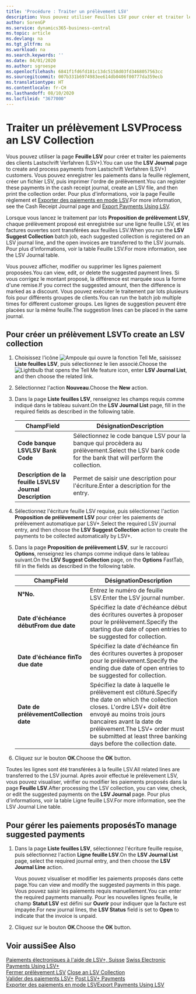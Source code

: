```yaml
---
title: 'Procédure : Traiter un prélèvement LSV'
description: Vous pouvez utiliser Feuilles LSV pour créer et traiter les paiements des clients Lastschrift Verfahren (LSV+). Vous pouvez enregistrer les paiements dans la feuille règlement, créer un fichier LSV, puis imprimer l'ordre de prélèvement.
author: SorenGP
ms.service: dynamics365-business-central
ms.topic: article
ms.devlang: na
ms.tgt_pltfrm: na
ms.workload: na
ms.search.keywords: ''
ms.date: 04/01/2020
ms.author: sgroespe
ms.openlocfilehash: 6841f1fd6fd181c13dc5158d03fd3468057563cc
ms.sourcegitcommit: 007b331b6974983ee614db0406f00777da359ecb
ms.translationtype: HT
ms.contentlocale: fr-CH
ms.lasthandoff: 08/10/2020
ms.locfileid: "3677000"
---
```

# <a name="process-an-lsv-collection"></a><span data-ttu-id="2c455-104">Traiter un prélèvement LSV</span><span class="sxs-lookup"><span data-stu-id="2c455-104">Process an LSV Collection</span></span>
<span data-ttu-id="2c455-105">Vous pouvez utiliser la page **Feuille LSV** pour créer et traiter les paiements des clients Lastschrift Verfahren (LSV+).</span><span class="sxs-lookup"><span data-stu-id="2c455-105">You can use the **LSV Journal** page to create and process payments from Lastschrift Verfahren (LSV+) customers.</span></span> <span data-ttu-id="2c455-106">Vous pouvez enregistrer les paiements dans la feuille règlement, créer un fichier LSV, puis imprimer l'ordre de prélèvement.</span><span class="sxs-lookup"><span data-stu-id="2c455-106">You can register these payments in the cash receipt journal, create an LSV file, and then print the collection order.</span></span> <span data-ttu-id="2c455-107">Pour plus d'informations, voir la page Feuille règlement et [Exporter des paiements en mode LSV](how-to-export-payments-using-lsv.md).</span><span class="sxs-lookup"><span data-stu-id="2c455-107">For more information, see the Cash Receipt Journal page and [Export Payments Using LSV](how-to-export-payments-using-lsv.md).</span></span>  

<span data-ttu-id="2c455-108">Lorsque vous lancez le traitement par lots **Proposition de prélèvement LSV**, chaque prélèvement proposé est enregistrée sur une ligne feuille LSV, et les factures ouvertes sont transférées aux feuilles LSV.</span><span class="sxs-lookup"><span data-stu-id="2c455-108">When you run the **LSV Suggest Collection** batch job, each suggested collection is registered on an LSV journal line, and the open invoices are transferred to the LSV journals.</span></span> <span data-ttu-id="2c455-109">Pour plus d'informations, voir la table Feuille LSV.</span><span class="sxs-lookup"><span data-stu-id="2c455-109">For more information, see the LSV Journal table.</span></span>  

<span data-ttu-id="2c455-110">Vous pouvez afficher, modifier ou supprimer les lignes paiement proposées.</span><span class="sxs-lookup"><span data-stu-id="2c455-110">You can view, edit, or delete the suggested payment lines.</span></span> <span data-ttu-id="2c455-111">Si vous corrigez le montant proposé, la différence est marquée sous la forme d'une remise.</span><span class="sxs-lookup"><span data-stu-id="2c455-111">If you correct the suggested amount, then the difference is marked as a discount.</span></span> <span data-ttu-id="2c455-112">Vous pouvez exécuter le traitement par lots plusieurs fois pour différents groupes de clients.</span><span class="sxs-lookup"><span data-stu-id="2c455-112">You can run the batch job multiple times for different customer groups.</span></span> <span data-ttu-id="2c455-113">Les lignes de suggestion peuvent être placées sur la même feuille.</span><span class="sxs-lookup"><span data-stu-id="2c455-113">The suggestion lines can be placed in the same journal.</span></span>  

## <a name="to-create-an-lsv-collection"></a><span data-ttu-id="2c455-114">Pour créer un prélèvement LSV</span><span class="sxs-lookup"><span data-stu-id="2c455-114">To create an LSV collection</span></span>  

1.  <span data-ttu-id="2c455-115">Choisissez l'icône ![Ampoule qui ouvre la fonction Tell Me](../../media/ui-search/search_small.png "Dites-moi ce que vous voulez faire"), saisissez **Liste feuilles LSV**, puis sélectionnez le lien associé.</span><span class="sxs-lookup"><span data-stu-id="2c455-115">Choose the ![Lightbulb that opens the Tell Me feature](../../media/ui-search/search_small.png "Tell me what you want to do") icon, enter **LSV Journal List**, and then choose the related link.</span></span>  
2.  <span data-ttu-id="2c455-116">Sélectionnez l'action **Nouveau**.</span><span class="sxs-lookup"><span data-stu-id="2c455-116">Choose the **New** action.</span></span>  
3.  <span data-ttu-id="2c455-117">Dans la page **Liste feuilles LSV**, renseignez les champs requis comme indiqué dans le tableau suivant.</span><span class="sxs-lookup"><span data-stu-id="2c455-117">On the **LSV Journal List** page, fill in the required fields as described in the following table.</span></span>  

    |<span data-ttu-id="2c455-118">Champ</span><span class="sxs-lookup"><span data-stu-id="2c455-118">Field</span></span>|<span data-ttu-id="2c455-119">Désignation</span><span class="sxs-lookup"><span data-stu-id="2c455-119">Description</span></span>|  
    |---------------------------------|---------------------------------------|  
    |<span data-ttu-id="2c455-120">**Code banque LSV**</span><span class="sxs-lookup"><span data-stu-id="2c455-120">**LSV Bank Code**</span></span>|<span data-ttu-id="2c455-121">Sélectionnez le code banque LSV pour la banque qui procèdera au prélèvement.</span><span class="sxs-lookup"><span data-stu-id="2c455-121">Select the LSV bank code for the bank that will perform the collection.</span></span>|  
    |<span data-ttu-id="2c455-122">**Description de la feuille LSV**</span><span class="sxs-lookup"><span data-stu-id="2c455-122">**LSV Journal Description**</span></span>|<span data-ttu-id="2c455-123">Permet de saisir une description pour l'écriture.</span><span class="sxs-lookup"><span data-stu-id="2c455-123">Enter a description for the entry.</span></span>|

4.  <span data-ttu-id="2c455-124">Sélectionnez l'écriture feuille LSV requise, puis sélectionnez l'action **Proposition de prélèvement LSV** pour créer les paiements de prélèvement automatique par LSV+.</span><span class="sxs-lookup"><span data-stu-id="2c455-124">Select the required LSV journal entry, and then choose the **LSV Suggest Collection** action to create the payments to be collected automatically by LSV+.</span></span>  
5.  <span data-ttu-id="2c455-125">Dans la page **Proposition de prélèvement LSV**, sur le raccourci **Options**, renseignez les champs comme indiqué dans le tableau suivant.</span><span class="sxs-lookup"><span data-stu-id="2c455-125">On the **LSV Suggest Collection** page, on the **Options** FastTab, fill in the fields as described in the following table.</span></span>  

    |<span data-ttu-id="2c455-126">Champ</span><span class="sxs-lookup"><span data-stu-id="2c455-126">Field</span></span>|<span data-ttu-id="2c455-127">Désignation</span><span class="sxs-lookup"><span data-stu-id="2c455-127">Description</span></span>|  
    |---------------------------------|---------------------------------------|  
    |<span data-ttu-id="2c455-128">**N°**</span><span class="sxs-lookup"><span data-stu-id="2c455-128">**No.**</span></span>|<span data-ttu-id="2c455-129">Entrez le numéro de feuille LSV.</span><span class="sxs-lookup"><span data-stu-id="2c455-129">Enter the LSV journal number.</span></span>|  
    |<span data-ttu-id="2c455-130">**Date d'échéance début**</span><span class="sxs-lookup"><span data-stu-id="2c455-130">**From due date**</span></span>|<span data-ttu-id="2c455-131">Spécifiez la date d'échéance début des écritures ouvertes à proposer pour le prélèvement.</span><span class="sxs-lookup"><span data-stu-id="2c455-131">Specify the starting due date of open entries to be suggested for collection.</span></span>|  
    |<span data-ttu-id="2c455-132">**Date d'échéance fin**</span><span class="sxs-lookup"><span data-stu-id="2c455-132">**To due date**</span></span>|<span data-ttu-id="2c455-133">Spécifiez la date d'échéance fin des écritures ouvertes à proposer pour le prélèvement.</span><span class="sxs-lookup"><span data-stu-id="2c455-133">Specify the ending due date of open entries to be suggested for collection.</span></span>|  
    |<span data-ttu-id="2c455-134">**Date de prélèvement**</span><span class="sxs-lookup"><span data-stu-id="2c455-134">**Collection date**</span></span>|<span data-ttu-id="2c455-135">Spécifiez la date à laquelle le prélèvement est clôturé.</span><span class="sxs-lookup"><span data-stu-id="2c455-135">Specify the date on which the collection closes.</span></span> <span data-ttu-id="2c455-136">L'ordre LSV+ doit être envoyé au moins trois jours bancaires avant la date de prélèvement.</span><span class="sxs-lookup"><span data-stu-id="2c455-136">The LSV+ order must be submitted at least three banking days before the collection date.</span></span>|  

6.  <span data-ttu-id="2c455-137">Cliquez sur le bouton **OK**.</span><span class="sxs-lookup"><span data-stu-id="2c455-137">Choose the **OK** button.</span></span>  

<span data-ttu-id="2c455-138">Toutes les lignes sont été transférées à la feuille LSV.</span><span class="sxs-lookup"><span data-stu-id="2c455-138">All related lines are transferred to the LSV journal.</span></span> <span data-ttu-id="2c455-139">Après avoir effectué le prélèvement LSV, vous pouvez visualiser, vérifier ou modifier les paiements proposés dans la page **Feuille LSV**.</span><span class="sxs-lookup"><span data-stu-id="2c455-139">After processing the LSV collection, you can view, check, or edit the suggested payments on the **LSV Journal** page.</span></span> <span data-ttu-id="2c455-140">Pour plus d'informations, voir la table Ligne feuille LSV.</span><span class="sxs-lookup"><span data-stu-id="2c455-140">For more information, see the LSV Journal Line table.</span></span>  

## <a name="to-manage-suggested-payments"></a><span data-ttu-id="2c455-141">Pour gérer les paiements proposés</span><span class="sxs-lookup"><span data-stu-id="2c455-141">To manage suggested payments</span></span>  

1.  <span data-ttu-id="2c455-142">Dans la page **Liste feuilles LSV**, sélectionnez l'écriture feuille requise, puis sélectionnez l'action **Ligne feuille LSV**.</span><span class="sxs-lookup"><span data-stu-id="2c455-142">On the **LSV Journal List** page, select the required journal entry, and then choose the **LSV Journal Line** action.</span></span>  

    <span data-ttu-id="2c455-143">Vous pouvez visualiser et modifier les paiements proposés dans cette page.</span><span class="sxs-lookup"><span data-stu-id="2c455-143">You can view and modify the suggested payments in this page.</span></span> <span data-ttu-id="2c455-144">Vous pouvez saisir les paiements requis manuellement.</span><span class="sxs-lookup"><span data-stu-id="2c455-144">You can enter the required payments manually.</span></span> <span data-ttu-id="2c455-145">Pour les nouvelles lignes feuille, le champ **Statut LSV** est défini sur **Ouvrir** pour indiquer que la facture est impayée.</span><span class="sxs-lookup"><span data-stu-id="2c455-145">For new journal lines, the **LSV Status** field is set to **Open** to indicate that the invoice is unpaid.</span></span>  

3.  <span data-ttu-id="2c455-146">Cliquez sur le bouton **OK**.</span><span class="sxs-lookup"><span data-stu-id="2c455-146">Choose the **OK** button.</span></span>  

## <a name="see-also"></a><span data-ttu-id="2c455-147">Voir aussi</span><span class="sxs-lookup"><span data-stu-id="2c455-147">See Also</span></span>  
 <span data-ttu-id="2c455-148">[Paiements électroniques à l'aide de LSV+, Suisse](swiss-electronic-payments-using-lsv-.md) </span><span class="sxs-lookup"><span data-stu-id="2c455-148">[Swiss Electronic Payments Using LSV+](swiss-electronic-payments-using-lsv-.md) </span></span>  
 <span data-ttu-id="2c455-149">[Fermer prélèvement LSV](how-to-close-an-lsv-collection.md) </span><span class="sxs-lookup"><span data-stu-id="2c455-149">[Close an LSV Collection](how-to-close-an-lsv-collection.md) </span></span>  
 <span data-ttu-id="2c455-150">[Valider des paiements LSV+](how-to-post-lsv-payments.md) </span><span class="sxs-lookup"><span data-stu-id="2c455-150">[Post LSV+ Payments](how-to-post-lsv-payments.md) </span></span>  
 [<span data-ttu-id="2c455-151">Exporter des paiements en mode LSV</span><span class="sxs-lookup"><span data-stu-id="2c455-151">Export Payments Using LSV</span></span>](how-to-export-payments-using-lsv.md)
